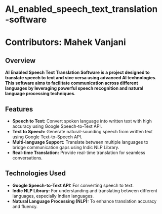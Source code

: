 # AI_enabled_speech_text_translation-software

# Contributors: Mahek Vanjani

## Overview
**AI Enabled Speech Text Translation Software is a project designed to translate speech to text and vice versa using advanced AI technologies. This software aims to facilitate communication across different languages by leveraging powerful speech recognition and natural language processing techniques.**

## Features
- **Speech to Text:** Convert spoken language into written text with high accuracy using Google Speech-to-Text API.
- **Text to Speech:** Generate natural-sounding speech from written text using Google Text-to-Speech API.
- **Multi-language Support:** Translate between multiple languages to bridge communication gaps using Indic NLP Library.
- **Real-time Translation:** Provide real-time translation for seamless conversations.

## Technologies Used
- **Google Speech-to-Text API:** For converting speech to text.
- **Indic NLP Library:** For understanding and translating between different languages, especially Indian languages.
- **Natural Language Processing (NLP):** To enhance translation accuracy and fluency.

